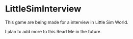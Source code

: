 # LittleSimInterview
This game are being made for a interview in Little Sim World.

I plan to add more to this Read Me in the future.
